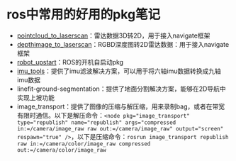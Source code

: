 #  ros中常用的好用的pkg笔记

* [pointcloud_to_laserscan](https://wiki.ros.org/pointcloud_to_laserscan)：雷达数据3D转2D，用于接入navigate框架
* [depthimage_to_laserscan](https://wiki.ros.org/depthimage_to_laserscan)：RGBD深度图转2D雷达数据：用于接入navigate框架
* [robot_upstart](https://wiki.ros.org/robot_upstart)：ROS的开机自启动pkg
* [imu_tools](https://wiki.ros.org/imu_tools)：提供了imu滤波解决方案，可以用于将六轴imu数据转换成九轴imu数据
* linefit-ground-segmentation：提供了地面分割解决方案，能够在2D导航中实现上坡功能
* image_transport：提供了图像的压缩与解压缩，用来录制bag，或者在带宽有限时通信。以下是解压命令：`<node pkg="image_transport" type="republish" name="republish" args="compressed in:=/camera/image_raw raw out:=/camera/image_raw" output="screen" respawn="true" />`，以下是压缩命令：`rosrun image_transport republish raw in:=/camera/color/image_raw compressed out:=/camera/color/image_raw`
